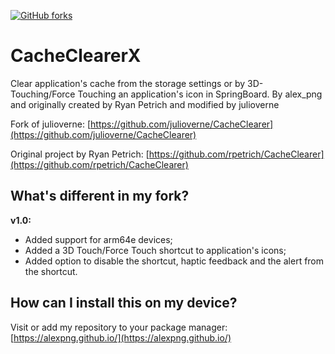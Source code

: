 [![GitHub forks](https://img.shields.io/github/license/alexPNG/CacheClearerX.svg?style=for-the-badge)](https://github.com/alexPNG/CacheClearerX/license)
# CacheClearerX
Clear application's cache from the storage settings or by 3D-Touching/Force Touching an application's icon in SpringBoard.
By alex_png and originally created by Ryan Petrich and modified by julioverne

Fork of julioverne:
[https://github.com/julioverne/CacheClearer](https://github.com/julioverne/CacheClearer)

Original project by Ryan Petrich:
[https://github.com/rpetrich/CacheClearer](https://github.com/rpetrich/CacheClearer)

## What's different in my fork?

**v1.0:**
- Added support for arm64e devices;
- Added a 3D Touch/Force Touch shortcut to application's icons;
- Added option to disable the shortcut, haptic feedback and the alert from the shortcut.

## How can I install this on my device?
Visit or add my repository to your package manager:
[https://alexpng.github.io/](https://alexpng.github.io/)
